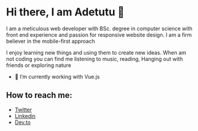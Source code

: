 <!-- ![comp girl](https://user-images.githubusercontent.com/60041984/130690448-41858cdf-ec52-4af1-87b8-082541e213e2.jpg) -->
# Hi there, I am Adetutu 👋

<!-- ![lauren-mancke-aOC7TSLb1o8-unsplash](https://user-images.githubusercontent.com/60041984/130690950-77f787ac-0aed-47dc-9f35-ff07246ae5bb.jpg) -->




<!-- ![My Post (1)](https://user-images.githubusercontent.com/60041984/130687778-9662c6cf-de6f-469a-af57-e579af699913.png) -->

I am a meticulous web developer with BSc. degree in computer science with front end experience and passion for responsive website design. I am a firm believer in the mobile-first approach

I enjoy learning new things and using them to create new ideas. When am not coding you can find me listening to music, reading, Hanging out with friends or exploring nature

- 🌱 I’m currently working with Vue.js 

## How to reach me: 
- [Twitter](https://mobile.twitter.com/adetutu2222)
- [Linkedin](https://www.linkedin.com/in/adetutu-gbangbola-05a48070/)
- [Dev.to](https://dev.to/dashboard)


<!--
**Adetutu777/Adetutu777** is a ✨ _special_ ✨ repository because its `README.md` (this file) appears on your GitHub profile.

Here are some ideas to get you started:

- 🔭 I’m currently working on ...
- 🌱 I’m currently learning ...
- 👯 I’m looking to collaborate on ...
- 🤔 I’m looking for help with ...
- 💬 Ask me about ...
- 📫 How to reach me: ...
- 😄 Pronouns: ...
- ⚡ Fun fact: ...
-->

